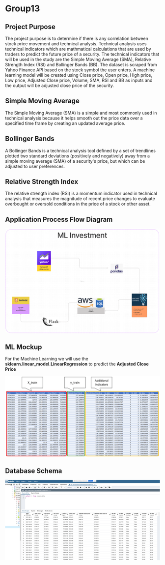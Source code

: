 # Group13

## Project Purpose 

The project purpose is to determine if there is any correlation between stock price movement and technical analysis. Technical analysis uses technical indicators which are mathmatical calculations that are used by traders to predict the future price of a security. The technical indicators that will be used in the study are the Simple Moving Average (SMA), Relative Strength Index (RSI) and Bollinger Bands (BB). The dataset is scraped from Yahoo Finance API based on the stock symbol the user enters. A machine learning model will be created using Close price, Open price, High price, Low price, Adjusted Close price, Volume, SMA, RSI and BB as inputs and the output will be adjusted close price of the security.

## Simple Moving Average

The Simple Moving Average (SMA) is a simple and most commonly used in technical analysis because it helps smooth out the price data over a specified time frame by creating an updated average price.

## Bollinger Bands

A Bollinger Bands is a technical analysis tool defined by a set of trendlines plotted two standard deviations (positively and negatively) away from a simple moving average (SMA) of a security's price, but which can be adjusted to user preferences.

## Relative Strength Index

The relative strength index (RSI) is a momentum indicator used in technical analysis that measures the magnitude of recent price changes to evaluate overbought or oversold conditions in the price of a stock or other asset.

## Application Process Flow Diagram

![Process Flow Diagram](Resources/PFD.png)

## ML Mockup

For the Machine Learning we will use the **sklearn.linear_model.LinearRegression** to predict the **Adjusted Close Price**

![ML Mockup](Resources/ML.png)

## Database Schema

![Database Schema](Resources/PostgreSQL.png)
